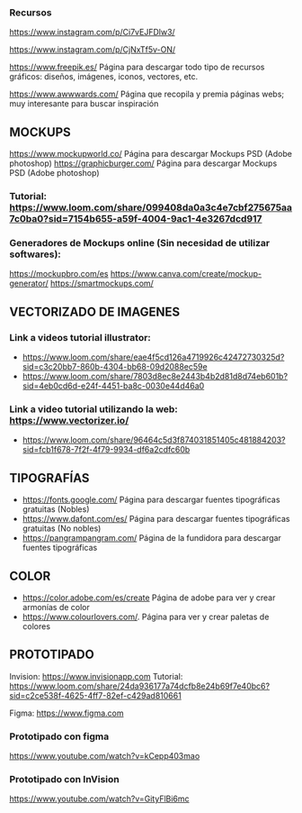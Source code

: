 ### Recursos

https://www.instagram.com/p/Ci7vEJFDlw3/

https://www.instagram.com/p/CjNxTf5v-ON/

https://www.freepik.es/ Página para descargar todo tipo de recursos gráficos: diseños, imágenes, iconos, vectores, etc.

https://www.awwwards.com/ Página que recopila y premia páginas webs; muy interesante para buscar inspiración

## MOCKUPS

https://www.mockupworld.co/ Página para descargar Mockups PSD (Adobe photoshop)
https://graphicburger.com/ Página para descargar Mockups PSD (Adobe photoshop)

### Tutorial: https://www.loom.com/share/099408da0a3c4e7cbf275675aa7c0ba0?sid=7154b655-a59f-4004-9ac1-4e3267dcd917

### Generadores de Mockups online (Sin necesidad de utilizar softwares):

https://mockupbro.com/es
https://www.canva.com/create/mockup-generator/
https://smartmockups.com/

## VECTORIZADO DE IMAGENES

### Link a videos tutorial illustrator:

- https://www.loom.com/share/eae4f5cd126a4719926c42472730325d?sid=c3c20bb7-860b-4304-bb68-09d2088ec59e
- https://www.loom.com/share/7803d8ec8e2443b4b2d81d8d74eb601b?sid=4eb0cd6d-e24f-4451-ba8c-0030e44d46a0

### Link a video tutorial utilizando la web: https://www.vectorizer.io/

- https://www.loom.com/share/96464c5d3f874031851405c481884203?sid=fcb1f678-7f2f-4f79-9934-df6a2cdfc60b

## TIPOGRAFÍAS

- https://fonts.google.com/ Página para descargar fuentes tipográficas gratuitas (Nobles)
- https://www.dafont.com/es/ Página para descargar fuentes tipográficas gratuitas (No nobles)
- https://pangrampangram.com/ Página de la fundidora para descargar fuentes tipográficas

## COLOR

- https://color.adobe.com/es/create Página de adobe para ver y crear armonías de color
- https://www.colourlovers.com/. Página para ver y crear paletas de colores

## PROTOTIPADO

Invision: https://www.invisionapp.com
Tutorial: https://www.loom.com/share/24da936177a74dcfb8e24b69f7e40bc6?sid=c2ce538f-4625-4ff7-82ef-c429ad810661

Figma: https://www.figma.com

### Prototipado con figma

https://www.youtube.com/watch?v=kCepp403mao

### Prototipado con InVision

https://www.youtube.com/watch?v=GityFlBi6mc
